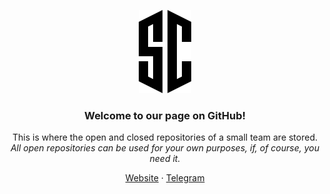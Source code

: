 <p align="center">
    <img src="https://raw.githubusercontent.com/scerka-soft/.github/27c879866b0dbd3dbc6e1ade4e44bec0b5874214/profile/logo.svg" alt="SCERKA SOFT logotype" width="84" height="133">
</p>
<h3 align="center">Welcome to our page on GitHub!</h3>
<p align="center">This is where the open and closed repositories of a small team are stored.<br><i>All open repositories can be used for your own purposes, if, of course, you need it.</i></p>
<p align="center"><a href="//scerka.ru/">Website</a> · <a href="//t.me/scerka">Telegram</a></p>
